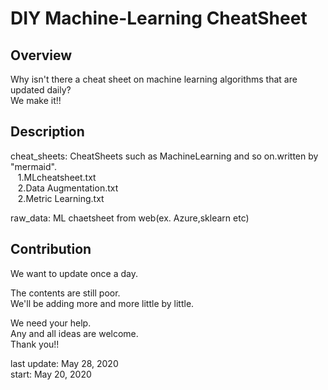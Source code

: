 # DIY Machine-Learning CheatSheet

## Overview
Why isn't there a cheat sheet on machine learning algorithms that are updated daily?  
We make it!!

## Description
cheat_sheets: CheatSheets such as MachineLearning and so on.written by "mermaid".  
&nbsp;&nbsp;&nbsp;1.MLcheatsheet.txt  
&nbsp;&nbsp;&nbsp;2.Data Augmentation.txt  
&nbsp;&nbsp;&nbsp;2.Metric Learning.txt
  
raw_data:  ML chaetsheet from web(ex. Azure,sklearn etc)

## Contribution
We want to update once a day.

The contents are still poor.   
We'll be adding more and more little by little.

We need your help.  
Any and all ideas are welcome.  
Thank you!!

last update: May 28, 2020  
start: May 20, 2020
